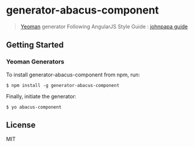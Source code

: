 # generator-abacus-component

> [Yeoman](http://yeoman.io) generator
> Following AngularJS Style Guide : [johnpapa guide](https://github.com/johnpapa/angularjs-styleguide)


## Getting Started

### Yeoman Generators

To install generator-abacus-component from npm, run:

```
$ npm install -g generator-abacus-component
```

Finally, initiate the generator:

```
$ yo abacus-component
```
## License

MIT
